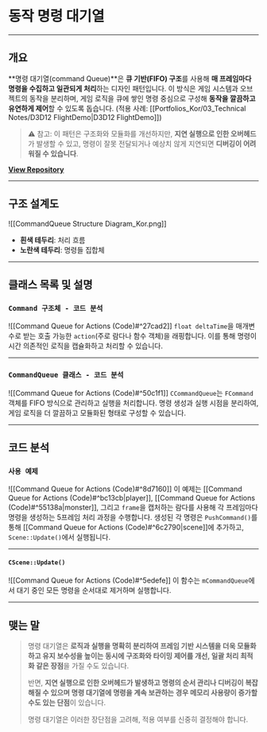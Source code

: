# **동작 명령 대기열**
---
## **개요**
**명령 대기열(command Queue)**은 **큐 기반(FIFO) 구조**를 사용해 **매 프레임마다 명령을 수집하고 일관되게 처리**하는 디자인 패턴입니다. 이 방식은 게임 시스템과 오브젝트의 동작을 분리하며, 게임 로직을 큐에 쌓인 명령 중심으로 구성해 **동작을 깔끔하고 유연하게 제어**할 수 있도록 돕습니다. (적용 사례: [[Portfolios_Kor/03_Technical Notes/D3D12 FlightDemo|D3D12 FlightDemo]])

> ⚠️ 참고: 이 패턴은 구조화와 모듈화를 개선하지만, **지연 실행으로 인한 오버헤드**가 발생할 수 있고, 명령이 잘못 전달되거나 예상치 않게 지연되면 **디버깅이 어려워질 수 있습니다**.

[**View Repository**](https://github.com/Woo95/Command-Queue-for-Actions)

---
## **구조 설계도**
![[CommandQueue Structure Diagram_Kor.png]]
- **흰색 테두리**: 처리 흐름
- **노란색 테두리**: 명령들 집합체

---
## **클래스 목록 및 설명**
### `Command 구조체 - 코드 분석`
![[Command Queue for Actions (Code)#^27cad2]]
`float deltaTime`을 매개변수로 받는 호출 가능한 `action`(주로 람다나 함수 객체)을 래핑합니다. 이를 통해 명령이 시간 의존적인 로직을 캡슐화하고 처리할 수 있습니다.

---
### `CommandQueue 클래스 - 코드 분석`
![[Command Queue for Actions (Code)#^50c1f1]]
`CCommandQueue`는 `FCommand` 객체를 FIFO 방식으로 관리하고 실행을 처리합니다. 명령 생성과 실행 시점을 분리하여, 게임 로직을 더 깔끔하고 모듈화된 형태로 구성할 수 있습니다.

---
## **코드 분석**
### `사용 예제`
![[Command Queue for Actions (Code)#^8d7160]]
이 예제는 [[Command Queue for Actions (Code)#^bc13cb|player]], [[Command Queue for Actions (Code)#^55138a|monster]], 그리고 `frame`을 캡처하는 람다를 사용해 각 프레임마다 명령을 생성하는 5프레임 처리 과정을 수행합니다. 생성된 각 명령은 `PushCommand()`를 통해 [[Command Queue for Actions (Code)#^6c2790|scene]]에 추가하고, `Scene::Update()`에서 실행됩니다.

---
#### `CScene::Update()`
![[Command Queue for Actions (Code)#^5edefe]]
이 함수는 `mCommandQueue`에서 대기 중인 모든 명령을 순서대로 제거하며 실행합니다.

---
## **맺는 말**
> 명령 대기열은 **로직과 실행을 명확히 분리하여 프레임 기반 시스템을 더욱 모듈화하고 유지 보수성을 높이는 동시에 구조화와 타이밍 제어를 개선, 일괄 처리 최적화 같은 장점**을 가질 수도 있습니다.
>
> 반면, **지연 실행으로 인한 오버헤드가 발생하고 명령의 순서 관리나 디버깅이 복잡해질 수 있으며 명령 대기열에 명령을 계속 보관하는 경우 메모리 사용량이 증가할 수도 있는 단점**이 있습니다.
>
> 명령 대기열은 이러한 장단점을 고려해, 적용 여부를 신중히 결정해야 합니다.